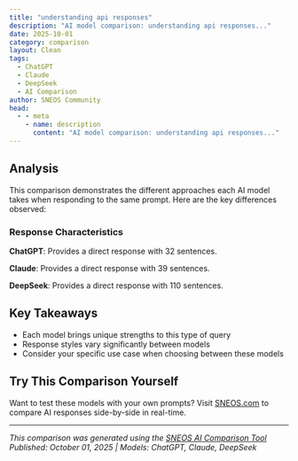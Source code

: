 ```yaml
---
title: "understanding api responses"
description: "AI model comparison: understanding api responses..."
date: 2025-10-01
category: comparison
layout: Clean
tags:
  - ChatGPT
  - Claude
  - DeepSeek
  - AI Comparison
author: SNEOS Community
head:
  - - meta
    - name: description
      content: "AI model comparison: understanding api responses..."
---
```


<ChatComparison
  title="understanding api responses"
  prompt="understanding api responses"
  :responses='{"ChatGPT": "Sure! Understanding API responses is important when working with APIs. Here\u2019s a basic overview to help you understand them:\n\n### What is an API Response?\nAn API response is the data sent back from a server when you make a request to an API endpoint. It tells you the result of your request \u2014 whether it was successful or if there were errors \u2014 and often includes the data you asked for.\n\n### Components of an API Response\n\n1. **Status Code** \n A numeric code that indicates the result of the HTTP request. Common codes include: \n - **200 OK**: The request was successful. \n - **201 Created**: A resource was successfully created. \n - **400 Bad Request**: The request was malformed or invalid. \n - **401 Unauthorized**: Authentication is required or failed. \n - **403 Forbidden**: You don\u2019t have permission to access this resource. \n - **404 Not Found**: The resource was not found. \n - **500 Internal Server Error**: Something went wrong on the server.\n\n2. **Headers** \n Metadata about the response such as content type, content length, server information, caching policies, etc. \n Example: \n \u0060\u0060\u0060\n Content-Type: application/json\n Cache-Control: no-cache\n \u0060\u0060\u0060\n\n3. **Body (Payload)** \n The main data returned by the server. Often, this is in JSON or XML format, containing the requested information or details about errors. \n Example JSON response: \n \u0060\u0060\u0060json\n {\n \u0022id\u0022: 123,\n \u0022name\u0022: \u0022John Doe\u0022,\n \u0022email\u0022: \u0022john@example.com\u0022\n }\n \u0060\u0060\u0060\n\n### How to Interpret API Responses\n\n- **Check the Status Code** first to see if the request was successful.\n- **Read the response body** to get the requested data or error details.\n- **Use headers** if needed to understand metadata or control caching.\n\n### Example\n\nIf you call a REST API endpoint like:\n\n\u0060\u0060\u0060\nGET https://api.example.com/users/123\n\u0060\u0060\u0060\n\nYou might get this response:\n\n\u0060\u0060\u0060\nHTTP/1.1 200 OK\nContent-Type: application/json\n\n{\n \u0022id\u0022: 123,\n \u0022name\u0022: \u0022John Doe\u0022,\n \u0022email\u0022: \u0022john@example.com\u0022\n}\n\u0060\u0060\u0060\n\n### Tips for Working with API Responses\n\n- Use tools like Postman or curl to test API responses.\n- Handle error status codes in your code to improve user experience.\n- Parse JSON responses using built-in functions in your programming language.\n- Check API documentation for specific response formats and error codes.\n\nIf you have a specific API response you\u0027d like help understanding, feel free to share it!", "Claude": "I\u0027ll help you understand API responses! Here\u0027s a comprehensive guide covering the key aspects:\n\n## What are API Responses?\n\nAPI responses are the data sent back from a server after you make an API request. They contain the information you requested plus metadata about the operation.\n\n## Common Response Formats\n\n### JSON (Most Common)\n\u0060\u0060\u0060json\n{\n \u0022status\u0022: \u0022success\u0022,\n \u0022data\u0022: {\n \u0022id\u0022: 123,\n \u0022name\u0022: \u0022John Doe\u0022,\n \u0022email\u0022: \u0022john@example.com\u0022\n },\n \u0022message\u0022: \u0022User retrieved successfully\u0022\n}\n\u0060\u0060\u0060\n\n### XML\n\u0060\u0060\u0060xml\n\u003Cresponse\u003E\n \u003Cstatus\u003Esuccess\u003C/status\u003E\n \u003Cdata\u003E\n \u003Cid\u003E123\u003C/id\u003E\n \u003Cname\u003EJohn Doe\u003C/name\u003E\n \u003Cemail\u003Ejohn@example.com\u003C/email\u003E\n \u003C/data\u003E\n\u003C/response\u003E\n\u0060\u0060\u0060\n\n## HTTP Status Codes\n\nUnderstanding status codes is crucial:\n\n### Success (2xx)\n- **200 OK** - Request successful\n- **201 Created** - Resource created successfully\n- **204 No Content** - Success, but no data to return\n\n### Client Errors (4xx)\n- **400 Bad Request** - Invalid request format\n- **401 Unauthorized** - Authentication required\n- **403 Forbidden** - Access denied\n- **404 Not Found** - Resource doesn\u0027t exist\n- **429 Too Many Requests** - Rate limit exceeded\n\n### Server Errors (5xx)\n- **500 Internal Server Error** - Server-side error\n- **503 Service Unavailable** - Server temporarily down\n\n## Response Structure Components\n\n### 1. Headers\n\u0060\u0060\u0060\nContent-Type: application/json\nContent-Length: 1234\nCache-Control: no-cache\nX-Rate-Limit-Remaining: 99\n\u0060\u0060\u0060\n\n### 2. Body/Data\nThe actual content you requested.\n\n### 3. Metadata\nInformation about the response itself.\n\n## Common Response Patterns\n\n### Success Response\n\u0060\u0060\u0060json\n{\n \u0022success\u0022: true,\n \u0022data\u0022: {\n \u0022users\u0022: [\n {\u0022id\u0022: 1, \u0022name\u0022: \u0022Alice\u0022},\n {\u0022id\u0022: 2, \u0022name\u0022: \u0022Bob\u0022}\n ]\n },\n \u0022pagination\u0022: {\n \u0022page\u0022: 1,\n \u0022total_pages\u0022: 5,\n \u0022total_items\u0022: 50\n }\n}\n\u0060\u0060\u0060\n\n### Error Response\n\u0060\u0060\u0060json\n{\n \u0022success\u0022: false,\n \u0022error\u0022: {\n \u0022code\u0022: \u0022VALIDATION_ERROR\u0022,\n \u0022message\u0022: \u0022Invalid email format\u0022,\n \u0022details\u0022: {\n \u0022field\u0022: \u0022email\u0022,\n \u0022value\u0022: \u0022invalid-email\u0022\n }\n }\n}\n\u0060\u0060\u0060\n\n## Parsing Responses in Different Languages\n\n### JavaScript\n\u0060\u0060\u0060javascript\nfetch(\u0027/api/users\u0027)\n .then(response =\u003E {\n if (!response.ok) {\n throw new Error(\u0060HTTP error! status: ${response.status}\u0060);\n }\n return response.json();\n })\n .then(data =\u003E {\n console.log(\u0027Success:\u0027, data);\n })\n .catch(error =\u003E {\n console.error(\u0027Error:\u0027, error);\n });\n\u0060\u0060\u0060\n\n### Python\n\u0060\u0060\u0060python\nimport requests\n\nresponse = requests.get(\u0027/api/users\u0027)\n\nif response.status_code == 200:\n data = response.json()\n print(\u0022Success:\u0022, data)\nelse:\n print(f\u0022Error: {response.status_code}\u0022)\n print(response.text)\n\u0060\u0060\u0060\n\n### Java\n\u0060\u0060\u0060java\n// Using HttpClient (Java 11\u002B)\nHttpResponse\u003CString\u003E response = client.send(request, \n HttpResponse.BodyHandlers.ofString());\n\nif (response.statusCode() == 200) {\n String jsonResponse = response.body();\n // Parse JSON here\n} else {\n System.out.println(\u0022Error: \u0022 \u002B response.statusCode());\n}\n\u0060\u0060\u0060\n\n## Best Practices for Handling Responses\n\n### 1. Always Check Status Codes\n\u0060\u0060\u0060javascript\nif (response.status \u003E= 200 \u0026\u0026 response.status \u003C 300) {\n // Success\n} else {\n // Handle error\n}\n\u0060\u0060\u0060\n\n### 2. Handle Different Error Types\n\u0060\u0060\u0060javascript\nswitch (response.status) {\n case 400:\n // Bad request - show validation errors\n break;\n case 401:", "DeepSeek": "Of course! Understanding API responses is a fundamental skill for any developer working with web services. Let\u0027s break it down from basic concepts to advanced interpretation.\n\n### 1. The Core Components of an API Response\n\nAn API response is what a server sends back to a client (like your app or browser) after it processes a request. It has two main parts:\n\n#### A. The HTTP Status Code\nThis is a 3-digit code that quickly tells you if the request was successful, failed, or something else. It\u0027s the server\u0027s way of saying \u0022OK,\u0022 \u0022Not Found,\u0022 or \u0022You messed up.\u0022\n\n**Key Status Code Categories:**\n\n* **2xx Success:**\n * \u0060200 OK\u0060: The standard success response.\n * \u0060201 Created\u0060: Successfully created a new resource (common after a \u0060POST\u0060 request).\n * \u0060204 No Content\u0060: Success, but there\u0027s no body to return (common after a \u0060DELETE\u0060).\n\n* **3xx Redirection:** The request needs further action to be completed.\n\n* **4xx Client Error:** **You** made a mistake.\n * \u0060400 Bad Request\u0060: The server couldn\u0027t understand the request due to invalid syntax (e.g., missing a required field).\n * \u0060401 Unauthorized\u0060: Authentication is required and has failed or not been provided.\n * \u0060403 Forbidden\u0060: You are authenticated, but you don\u0027t have permission to access the resource.\n * \u0060404 Not Found\u0060: The requested resource could not be found on the server.\n * \u0060429 Too Many Requests\u0060: You\u0027ve hit a rate limit.\n\n* **5xx Server Error:** **The server** failed.\n * \u0060500 Internal Server Error\u0060: A generic error message when the server encountered an unexpected condition.\n * \u0060502 Bad Gateway\u0060: The server was acting as a gateway and got an invalid response from the upstream server.\n * \u0060503 Service Unavailable\u0060: The server is down for maintenance or is overloaded.\n\n#### B. The Response Body\nThis is the actual data you\u0027re interested in, typically in a structured format like **JSON** (most common), XML, or sometimes plain text.\n\n**Example of a JSON Response Body:**\n\u0060\u0060\u0060json\n{\n \u0022status\u0022: \u0022success\u0022,\n \u0022data\u0022: {\n \u0022user\u0022: {\n \u0022id\u0022: 12345,\n \u0022name\u0022: \u0022Jane Doe\u0022,\n \u0022email\u0022: \u0022jane.doe@example.com\u0022\n }\n }\n}\n\u0060\u0060\u0060\n\n---\n\n### 2. How to Read and Understand a Response (A Practical Walkthrough)\n\nLet\u0027s look at a real-world example. You\u0027ve made a \u0060GET\u0060 request to \u0060https://api.example.com/v1/users/12345\u0060.\n\n#### Scenario 1: Success\n\n**Response:**\n* **Status Code:** \u0060200 OK\u0060\n* **Body:**\n \u0060\u0060\u0060json\n {\n \u0022id\u0022: 12345,\n \u0022name\u0022: \u0022Jane Doe\u0022,\n \u0022email\u0022: \u0022jane.doe@example.com\u0022,\n \u0022is_active\u0022: true\n }\n \u0060\u0060\u0060\n**Interpretation:** Everything worked perfectly! The server found user \u006012345\u0060 and is sending you their details in a clear JSON object. You can now use this data in your application.\n\n#### Scenario 2: Client Error (You made a typo)\n\n**Response:**\n* **Status Code:** \u0060404 Not Found\u0060\n* **Body:**\n \u0060\u0060\u0060json\n {\n \u0022error\u0022: {\n \u0022code\u0022: 404,\n \u0022message\u0022: \u0022User not found with id \u0027123456\u0027\u0022\n }\n }\n \u0060\u0060\u0060\n**Interpretation:** The status code immediately tells you it\u0027s a client error. The body provides helpful details: you used an ID (\u0060123456\u0060) that doesn\u0027t exist in the system. You need to correct the user ID in your request.\n\n#### Scenario 3: Client Error (You\u0027re not allowed)\n\n**Response:**\n* **Status Code:** \u0060403 Forbidden\u0060\n* **Body:**\n \u0060\u0060\u0060json\n {\n \u0022error\u0022: {\n \u0022code\u0022: 403,\n \u0022message\u0022: \u0022Insufficient permissions to view this user profile.\u0022\n }\n }\n \u0060\u0060\u0060\n**Interpretation:** You are logged in (\u0060401\u0060 would mean you aren\u0027t), but your account isn\u0027t allowed to see the profile of user \u006012345\u0060. You need to either request higher privileges or not attempt this action.\n\n---\n\n### 3. How to Inspect API Responses\n\nYou don\u0027t need to write code to start understanding APIs. You can use tools to experiment.\n\n#### Using a Tool like Postman or Insomnia\nThese are dedicated API clients.\n1. Enter the API URL.\n2. Set the correct HTTP method (GET, POST, etc.).\n3. Add any required headers (e.g., \u0060Authorization: Bearer YOUR_API_KEY\u0060).\n4. Click \u0022Send.\u0022\n5. **Look at the Status Code and Body at the bottom.** This is the best way to learn.\n\n#### Using Your Browser\u0027s Developer Tools\n1. Open Developer Tools (\u0060F12\u0060).\n2. Go to the \u0022Network\u0022 tab.\n3. Perform an action on a website that fetches data (e.g., load new comments).\n4. You\u0027ll see a list of network requests. Click on one.\n5. You can see the **Status Code** (e.g., \u0060200\u0060) and the **Response** body by clicking the \u0022Response\u0022 tab.\n\n#### Using \u0060curl\u0060 in the Terminal\nA quick command-line method.\n\u0060\u0060\u0060bash\ncurl -i https://api.github.com/users/octocat\n\u0060\u0060\u0060\nThe \u0060-i\u0060 flag includes the response headers, which contain the status code.\n\n---\n\n### 4. Best Practices for Handling Responses in Your Code\n\nNever assume an API response will be successful. Your code must handle all possibilities.\n\n**Example in Python (using the \u0060requests\u0060 library):**\n\n\u0060\u0060\u0060python\nimport requests\n\nresponse = requests.get(\u0027https://api.example.com/v1/users/12345\u0027)\n\n# First, ALWAYS check the status code\nif response.status_code == 200:\n # Success! Parse the JSON data.\n data = response.json()\n print(f\u0022User\u0027s name is: {data[\u0027name\u0027]}\u0022)\nelif response.status_code == 404:\n # Handle the specific \u0022Not Found\u0022 error\n error_data = response.json()\n print(f\u0022Error: {error_data[\u0027error\u0027][\u0027message\u0027]}\u0022)\nelif response.status_code == 403:\n # Handle the \u0022Forbidden\u0022 error\n print(\u0022You don\u0027t have permission to do that.\u0022)\nelif response.status_code \u003E= 500:\n # Handle all server errors\n print(\u0022The server is having issues. Please try again later.\u0022)\nelse:\n # Handle any other unexpected status codes\n print(f\u0022An unexpected error occurred: {response.status_code}\u0022)\n\u0060\u0060\u0060\n\n### Key Takeaways\n\n1. **Always Check the Status Code First:** It\u0027s your quickest indicator of success or failure.\n2. **Read the Response Body for Details:** The body will usually explain *why* something failed or give you the data you need.\n3. **Never Trust the Response 100%:** Validate that the data you received has the structure and types you expect before using it.\n4. **Handle Errors Gracefully:** Your users should never see a raw API error. Your code should catch errors and show a friendly message.\n5. **Consult the API Documentation:** The docs are the ultimate source of truth for what a specific endpoint will return, including all possible status codes and the structure of the response body."}' 
  published-date="18:57"
/>

## Analysis

This comparison demonstrates the different approaches each AI model takes when responding to the same prompt. Here are the key differences observed:

### Response Characteristics

**ChatGPT**: Provides a direct response with 32 sentences. 

**Claude**: Provides a direct response with 39 sentences. 

**DeepSeek**: Provides a direct response with 110 sentences. 

## Key Takeaways

- Each model brings unique strengths to this type of query
- Response styles vary significantly between models
- Consider your specific use case when choosing between these models

## Try This Comparison Yourself

Want to test these models with your own prompts? Visit [SNEOS.com](https://sneos.com) to compare AI responses side-by-side in real-time.

---

*This comparison was generated using the [SNEOS AI Comparison Tool](https://sneos.com)*
*Published: October 01, 2025 | Models: ChatGPT, Claude, DeepSeek*
